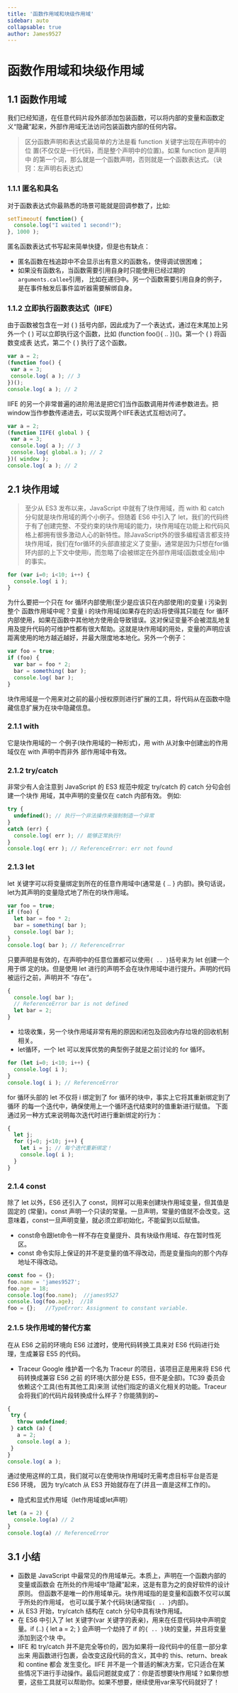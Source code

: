 ```yaml
---
title: '函数作用域和块级作用域'
sidebar: auto
collapsable: true
author: James9527
---
```


# 函数作用域和块级作用域

## 1.1  函数作用域
我们已经知道，在任意代码片段外部添加包装函数，可以将内部的变量和函数定义“隐藏”起来，外部作用域无法访问包装函数内部的任何内容。
> 区分函数声明和表达式最简单的方法是看 function 关键字出现在声明中的位 置(不仅仅是一行代码，而是整个声明中的位置)。如果 function 是声明中 的第一个词，那么就是一个函数声明，否则就是一个函数表达式。（诀窍：左声明右表达式）

### 1.1.1  匿名和具名
对于函数表达式你最熟悉的场景可能就是回调参数了，比如:

```js
setTimeout( function() {
  console.log("I waited 1 second!");
}, 1000 );
```

匿名函数表达式书写起来简单快捷，但是也有缺点：

 * 匿名函数在栈追踪中不会显示出有意义的函数名，使得调试很困难；
 * 如果没有函数名，当函数需要引用自身时只能使用已经过期的`arguments.callee`引用， 比如在递归中。另一个函数需要引用自身的例子，是在事件触发后事件监听器需要解绑自身。

 ### 1.1.2 立即执行函数表达式（IIFE）
 由于函数被包含在一对 ( ) 括号内部，因此成为了一个表达式，通过在末尾加上另外一个 ( ) 可以立即执行这个函数，比如 (function foo(){ .. })()。第一个 ( ) 将函数变成表 达式，第二个 ( ) 执行了这个函数。
 
 ```js
 var a = 2;
(function foo() { 
  var a = 3;
  console.log( a ); // 3
})();
console.log( a ); // 2
 ```
 
 IIFE 的另一个非常普遍的进阶用法是把它们当作函数调用并传递参数进去。把window当作参数传递进去，可以实现两个IIFE表达式互相访问了。
 
 ```js
var a = 2;
(function IIFE( global ) {
  var a = 3;
  console.log( a ); // 3 
  console.log( global.a ); // 2
})( window );
console.log( a ); // 2
 ```
 
## 2.1  块作用域
> 至少从 ES3 发布以来，JavaScript 中就有了块作用域，而 with 和 catch 分句就是块作用域的两个小例子。但随着 ES6 中引入了 let，我们的代码终于有了创建完整、不受约束的块作用域的能力，块作用域在功能上和代码风格上都拥有很多激动人心的新特性。除JavaScript外的很多编程语言都支持块作用域，我们在for循环的头部直接定义了变量i，通常是因为只想在for循环内部的上下文中使用i，而忽略了i会被绑定在外部作用域(函数或全局)中的事实。

```js
for (var i=0; i<10; i++) {
  console.log( i );
}
```

为什么要把一个只在 for 循环内部使用(至少是应该只在内部使用)的变量 i 污染到整个
函数作用域中呢？变量 i 的块作用域(如果存在的话)将使得其只能在 for 循环内部使用，如果在函数中其他地方使用会导致错误。这对保证变量不会被混乱地复用及提升代码的可维护性都有很大帮助。这就是块作用域的用处，变量的声明应该距离使用的地方越近越好，并最大限度地本地化。另外一个例子：

```js
var foo = true;
if (foo) {
  var bar = foo * 2;
  bar = something( bar ); 
  console.log( bar );
}
```

块作用域是一个用来对之前的最小授权原则进行扩展的工具，将代码从在函数中隐藏信息扩展为在块中隐藏信息。
### 2.1.1  with
它是块作用域的一 个例子(块作用域的一种形式)，用 with 从对象中创建出的作用域仅在 with 声明中而非外 部作用域中有效。
### 2.1.2  try/catch
非常少有人会注意到 JavaScript 的 ES3 规范中规定 try/catch 的 catch 分句会创建一个块作
用域，其中声明的变量仅在 catch 内部有效。
例如:

```js
try {
  undefined(); // 执行一个非法操作来强制制造一个异常
}
catch (err) {
  console.log( err ); // 能够正常执行! 
}
console.log( err ); // ReferenceError: err not found
```

### 2.1.3  let
let 关键字可以将变量绑定到所在的任意作用域中(通常是 { .. } 内部)。换句话说，let为其声明的变量隐式地了所在的块作用域。

```js
var foo = true;
if (foo) {
  let bar = foo * 2;
  bar = something( bar ); 
  console.log( bar );
}
console.log( bar ); // ReferenceError
```

只要声明是有效的，在声明中的任意位置都可以使用`{ .. }`括号来为 let 创建一个用于绑 定的块。但是使用 let 进行的声明不会在块作用域中进行提升。声明的代码被运行之前，声明并不
“存在”。

```js
{
  console.log( bar ); 
  // ReferenceError bar is not defined
  let bar = 2;
}
```

 - 垃圾收集，另一个块作用域非常有用的原因和闭包及回收内存垃圾的回收机制相关。
 - let循环，一个 let 可以发挥优势的典型例子就是之前讨论的 for 循环。
 
 ```js
 for (let i=0; i<10; i++) { 
   console.log( i );
 }
 console.log( i ); // ReferenceError
 ```
 
 for 循环头部的 let 不仅将 i 绑定到了 for 循环的块中，事实上它将其重新绑定到了循环 的每一个迭代中，确保使用上一个循环迭代结束时的值重新进行赋值。
下面通过另一种方式来说明每次迭代时进行重新绑定的行为：

```js
{
  let j;
  for (j=0; j<10; j++) {
    let i = j; // 每个迭代重新绑定！
    console.log( i );
  }
}
```

### 2.1.4  const
除了 let 以外，ES6 还引入了 const，同样可以用来创建块作用域变量，但其值是固定的 (常量)。const 声明一个只读的常量。一旦声明，常量的值就不会改变。这意味着，const一旦声明变量，就必须立即初始化，不能留到以后赋值。

+ const命令跟let命令一样不存在变量提升、具有块级作用域、存在暂时性死区。
+ const 命令实际上保证的并不是变量的值不得改动，而是变量指向的那个内存地址不得改动。

```js
const foo = {};
foo.name = 'james9527';
foo.age = 18;
console.log(foo.name);  //james9527
console.log(foo.age);  //18
foo = {};   //TypeError: Assignment to constant variable.
```

### 2.1.5  块作用域的替代方案
在从 ES6 之前的环境向 ES6 过渡时，使用代码转换工具来对 ES6 代码进行处理，生成兼容 ES5 的代码。

 + Traceur
 Google 维护着一个名为 Traceur 的项目，该项目正是用来将 ES6 代码转换成兼容 ES6 之前 的环境(大部分是 ES5，但不是全部)。TC39 委员会依赖这个工具(也有其他工具)来测 试他们指定的语义化相关的功能。Traceur 会将我们的代码片段转换成什么样子？你能猜到的~
 
 ```js
 {
  try {
    throw undefined;
  } catch (a) {
    a = 2;
    console.log( a );
  }
}
console.log( a );
 ```
 
 通过使用这样的工具，我们就可以在使用块作用域时无需考虑目标平台是否是 ES6 环境， 因为 try/catch 从 ES3 开始就存在了(并且一直是这样工作的)。
 + 隐式和显式作用域（let作用域或let声明）

 ```js
 let (a = 2) {
   console.log(a) // 2
 }
 console.log(a) // ReferenceError
 ```

## 3.1  小结
 * 函数是 JavaScript 中最常见的作用域单元。本质上，声明在一个函数内部的变量或函数会
在所处的作用域中“隐藏”起来，这是有意为之的良好软件的设计原则。 但函数不是唯一的作用域单元。块作用域指的是变量和函数不仅可以属于所处的作用域，
也可以属于某个代码块(通常指`{ .. }`内部)。
* 从 ES3 开始，try/catch 结构在 catch 分句中具有块作用域。
* 在 ES6 中引入了 let 关键字(var 关键字的表亲)，用来在任意代码块中声明变量。if (..) { let a = 2; } 会声明一个劫持了 if 的`{ .. }`块的变量，并且将变量添加到这个块 中。
* IIFE 和 try/catch 并不是完全等价的，因为如果将一段代码中的任意一部分拿出来 用函数进行包裹，会改变这段代码的含义，其中的 this、return、break 和 contine 都会 发生变化。IIFE 并不是一个普适的解决方案，它只适合在某些情况下进行手动操作。最后问题就变成了：你是否想要块作用域？如果你想要，这些工具就可以帮助你。如果不想要，继续使用var来写代码就好了！